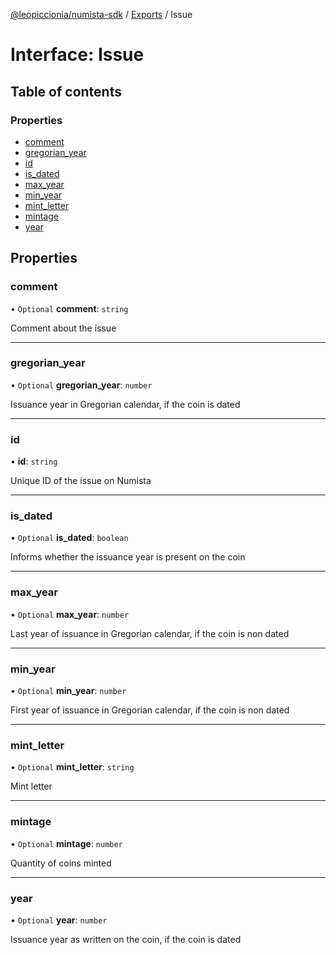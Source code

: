 [@leopiccionia/numista-sdk](../README.md) / [Exports](../modules.md) / Issue

# Interface: Issue

## Table of contents

### Properties

- [comment](Issue.md#comment)
- [gregorian\_year](Issue.md#gregorian_year)
- [id](Issue.md#id)
- [is\_dated](Issue.md#is_dated)
- [max\_year](Issue.md#max_year)
- [min\_year](Issue.md#min_year)
- [mint\_letter](Issue.md#mint_letter)
- [mintage](Issue.md#mintage)
- [year](Issue.md#year)

## Properties

### comment

• `Optional` **comment**: `string`

Comment about the issue

___

### gregorian\_year

• `Optional` **gregorian\_year**: `number`

Issuance year in Gregorian calendar, if the coin is dated

___

### id

• **id**: `string`

Unique ID of the issue on Numista

___

### is\_dated

• `Optional` **is\_dated**: `boolean`

Informs whether the issuance year is present on the coin

___

### max\_year

• `Optional` **max\_year**: `number`

Last year of issuance in Gregorian calendar, if the coin is non dated

___

### min\_year

• `Optional` **min\_year**: `number`

First year of issuance in Gregorian calendar, if the coin is non dated

___

### mint\_letter

• `Optional` **mint\_letter**: `string`

Mint letter

___

### mintage

• `Optional` **mintage**: `number`

Quantity of coins minted

___

### year

• `Optional` **year**: `number`

Issuance year as written on the coin, if the coin is dated
